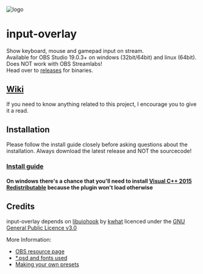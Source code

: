 ![logo](https://i.imgur.com/nPgpsRx.png)
# input-overlay
Show keyboard, mouse and gamepad input on stream.\
Available for OBS Studio 19.0.3+ on windows (32bit/64bit) and linux (64bit).\
Does NOT work with OBS Streamlabs!\
Head over to [releases](https://github.com/univrsal/input-overlay/releases) for binaries.
## [Wiki](https://github.com/univrsal/input-overlay/wiki)
If you need to know anything related to this project, I encourage you to give it a read.

## Installation
Please follow the install guide closely before asking questions about the installation.
Always download the latest release and NOT the sourcecode!
### [Install guide](https://vimeo.com/229296849)
#### On windows there's a chance that you'll need to install [Visual C++ 2015 Redistributable](https://www.microsoft.com/en-us/download/details.aspx?id=52685) because the plugin won't load otherwise

## Credits
input-overlay depends on [libuiohook](https://github.com/kwhat/libuiohook) by [kwhat](https://github.com/kwhat) licenced under the [GNU General Public Licence v3.0](https://www.gnu.org/licenses/gpl-3.0.txt)

More Information:
- [OBS resource page](https://obsproject.com/forum/resources/input-overlay.552/)
- [*.psd and fonts used](https://goo.gl/kyyoXx)
- [Making your own presets](https://vimeo.com/238275966)
